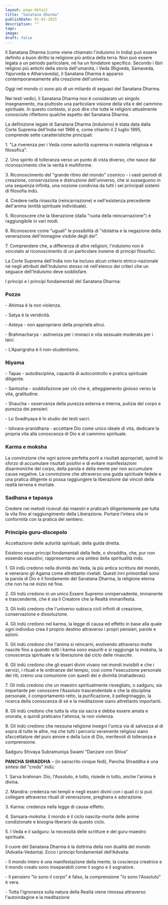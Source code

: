```yaml
---
layout: page-detail
title: "Sanatana Dharma"
publishDate: 01-01-2025
description: ""
tags:
image:
draft: false
---
```


 Il Sanatana Dharma (come viene chiamato l'induismo in India) può essere definito a buon diritto la religione più antica della terra. Non può essere legata a un periodo particolare, né ha un fondatore specifico. Secondo i libri religiosi più antichi della storia dell'umanità, i Veda (Rigveda, Samaveda, Yajurveda e Atharvaveda), il Sanatana Dharma è apparso contemporaneamente alla creazione dell'universo.

 Oggi nel mondo ci sono più di un miliardo di seguaci del Sanatana Dharma.

 Nei testi vedici, il Sanatana Dharma non è considerato un singolo insegnamento, ma piuttosto una particolare visione della vita e del cammino spirituale. In questo contesto, si può dire che tutte le religioni attualmente conosciute riflettono qualche aspetto del Sanatana Dharma. 

 La definizione legale di Sanatana Dharma (induismo) è stata data dalla Corte Suprema dell'India nel 1966 e, come chiarito il 2 luglio 1995, comprende sette caratteristiche principali:

 1\. "La riverenza per i Veda come autorità suprema in materia religiosa e filosofica".

 2\. Uno spirito di tolleranza verso un punto di vista diverso, che nasce dal riconoscimento che la verità è multiforme.

 3\. Riconoscimento del "grande ritmo del mondo" cosmico - i vasti periodi di creazione, conservazione e distruzione dell'universo, che si susseguono in una sequenza infinita, una nozione condivisa da tutti i sei principali sistemi di filosofia indù.

 4\. Credere nella rinascita (reincarnazione) e nell'esistenza precedente dell'anima (entità spirituale individuale).

 5\. Riconoscere che la liberazione (dalla "ruota della reincarnazione") è raggiungibile in vari modi.

 6\. Riconoscere come "uguali" le possibilità di "idolatria e la negazione della venerazione dell'immagine visibile degli dei".

 7\. Comprendere che, a differenza di altre religioni, l'induismo non è vincolato al riconoscimento di un particolare insieme di principi filosofici.

 La Corte Suprema dell'India non ha incluso alcun criterio etnico-nazionale né negli attributi dell'Induismo stesso né nell'elenco dei criteri che un seguace dell'Induismo deve soddisfare.

 I principi e i principi fondamentali del Sanatana Dharma:

### **Pozzo** 

 \- Ahimsa è la non violenza.

 \- Satya è la veridicità.

 \- Asteya - non appropriarsi della proprietà altrui.

 \- Brahmacharya - astinenza per i monaci e vita sessuale moderata per i laici.

 \- L'Aparigraha è il non-studentismo.

### **Niyama** 

 \- Tapas - autodisciplina, capacità di autocontrollo e pratica spirituale diligente.

 \- Santosha - soddisfazione per ciò che è, atteggiamento gioioso verso la vita, gratitudine.

 \- Shaucha - osservanza della purezza esterna e interna, pulizia del corpo e purezza dei pensieri.

 \- Lo Svadhyaya è lo studio dei testi sacri.

 \- Ishvara-pranidhana - accettare Dio come unico ideale di vita, dedicare la propria vita alla conoscenza di Dio e al cammino spirituale.

  
### **Karma e moksha** 

 La convinzione che ogni azione perfetta porti a risultati appropriati, quindi lo sforzo di accumulare risultati positivi e di evitare manifestazioni disarmoniche del corpo, della parola e della mente per non accumulare cause negative. La convinzione che attraverso una guida spirituale fedele e una pratica diligente si possa raggiungere la liberazione dai vincoli della realtà terrena e mortale.

### **Sadhana e tapasya** 

 Credere nei metodi ricevuti dai maestri e praticarli diligentemente per tutta la vita fino al raggiungimento della Liberazione. Portare l'intera vita in conformità con la pratica del sentiero.

### **Principio guru-discepolo** 

 Accettazione delle autorità spirituali, della guida diretta.

  
 Esistono nove principi fondamentali della fede, o shraddha, che, pur non essendo esaustivi, rappresentano una sintesi della spiritualità indù.

 1\. Gli indù credono nella divinità dei Veda, la più antica scrittura del mondo, e venerano gli Agama come altrettanto rivelati. Questi inni primordiali sono la parola di Dio e il fondamento del Sanatana Dharma, la religione eterna che non ha né inizio né fine.

 2\. Gli indù credono in un unico Essere Supremo onnipervadente, immanente e trascendente, che è sia il Creatore che la Realtà immanifesta.

 3\. Gli indù credono che l'universo subisca cicli infiniti di creazione, conservazione e dissoluzione.

 4\. Gli indù credono nel karma, la legge di causa ed effetto in base alla quale ogni individuo crea il proprio destino attraverso i propri pensieri, parole e azioni.

 5\. Gli indù credono che l'anima si reincarni, evolvendo attraverso molte nascite fino a quando tutti i karma sono esauriti e si raggiunge la moksha, la conoscenza spirituale e la liberazione dal ciclo delle rinascite.

 6\. Gli indù credono che gli esseri divini vivano nei mondi invisibili e che i servizi, i rituali e le ordinanze del tempio, così come l'esecuzione personale dei riti, creino una comunione con questi dei e divinità (mahadevas).

 7\. Gli indù credono che un maestro spiritualmente risvegliato, o sadguru, sia importante per conoscere l'Assoluto trascendentale e che la disciplina personale, il comportamento retto, la purificazione, il pellegrinaggio, la ricerca della conoscenza di sé e la meditazione siano altrettanto importanti.

 8\. Gli indù credono che tutta la vita sia sacra e debba essere amata e onorata, e quindi praticano l'ahimsa, la non violenza.

 9\. Gli indù credono che nessuna religione insegni l'unica via di salvezza al di sopra di tutte le altre, ma che tutti i percorsi veramente religiosi siano sfaccettature del puro amore e della luce di Dio, meritevoli di tolleranza e comprensione. 

  
 Sadguru Shivaya Subramuniya Swami "Danzare con Shiva"

**PANCHA SHRADDHA** – (in sanscrito cinque fedi), Pancha Shraddha è una sintesi del "credo" indù:

 1\. Sarva brahman: Dio, l'Assoluto, è tutto, risiede in tutto, anche l'anima è divina.

 2\. Mandira: credenza nei templi e negli esseri divini con i quali ci si può collegare attraverso rituali di venerazione, preghiera e adorazione.

 3\. Karma: credenza nella legge di causa-effetto.

 4\. Sansara-moksha: il mondo è il ciclo nascita-morte delle anime condizionate e bisogna liberarsi da questo ciclo.

 5\. I Veda e il sadguru: la necessità delle scritture e del guru-maestro spirituale.

 Il cuore del Sanatana Dharma è la dottrina della non dualità del mondo (Advaita-Vedanta). Ecco i principi fondamentali dell'Advaita:

 \- Il mondo intero è una manifestazione della mente; la coscienza creatrice e il mondo creato sono inseparabili come il sogno e il sognatore.

 \- Il pensiero "Io sono il corpo" è falso, la comprensione "Io sono l'Assoluto" è vera.

\- Tutta l'ignoranza sulla natura della Realtà viene rimossa attraverso l'autoindagine e la meditazione   

  
